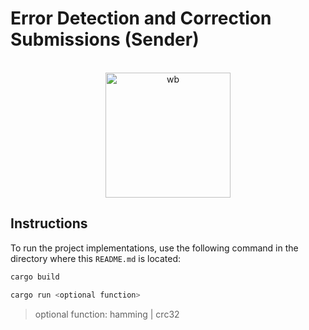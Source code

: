 # Error Detection and Correction Submissions (Sender)

<p align="center">
  <br>
  <img src="https://media3.giphy.com/media/v1.Y2lkPTc5MGI3NjExaXd4dnEyZnBtaDB6MWNpZm1mMm9nZjZlZjhqdHVrbzJvcHV0bzg2MCZlcD12MV9pbnRlcm5hbF9naWZfYnlfaWQmY3Q9Zw/26gJAoY5lTwIeNHoI/giphy.webp" alt="wb" width="200">
  <br>
</p>

## Instructions

To run the project implementations, use the following command in the directory where this `README.md` is located:

```bash
cargo build
```

```bash
cargo run <optional function>
```

> optional function: hamming | crc32
